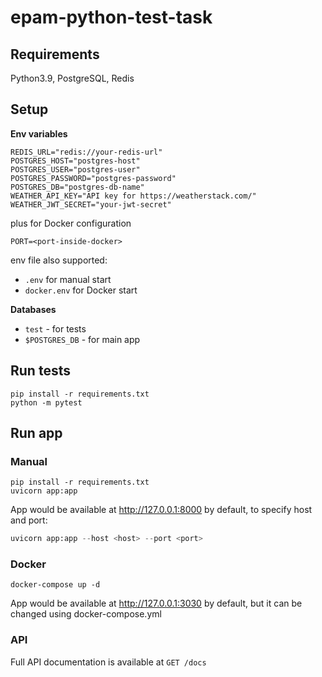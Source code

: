 # epam-python-test-task

## Requirements
Python3.9, PostgreSQL, Redis 

## Setup

**Env variables**

```dotenv
REDIS_URL="redis://your-redis-url"
POSTGRES_HOST="postgres-host"
POSTGRES_USER="postgres-user"
POSTGRES_PASSWORD="postgres-password"
POSTGRES_DB="postgres-db-name"
WEATHER_API_KEY="API key for https://weatherstack.com/"
WEATHER_JWT_SECRET="your-jwt-secret"
```

plus for Docker configuration

```dotenv
PORT=<port-inside-docker> 
```

env file also supported:

- `.env` for manual start
- `docker.env` for Docker start

**Databases**
- `test` - for tests  
- `$POSTGRES_DB` - for main app

## Run tests
```python3
pip install -r requirements.txt
python -m pytest
```

## Run app


### Manual

```python3
pip install -r requirements.txt
uvicorn app:app
```

App would be available at http://127.0.0.1:8000 by default, to specify host and port:
```python
uvicorn app:app --host <host> --port <port>
```

### Docker

```python3
docker-compose up -d
```

App would be available at http://127.0.0.1:3030 by default, but it can be changed using docker-compose.yml

### API

Full API documentation is available at `GET /docs`

